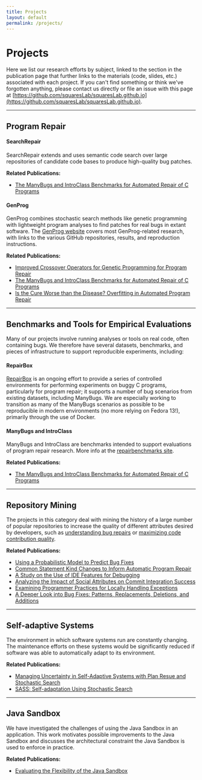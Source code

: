 ```yaml
---
title: Projects
layout: default
permalink: /projects/
---
```


# Projects

Here we list our research efforts by subject, linked to the section in the 
publication page that further links to the materials (code, slides, etc.) 
associated with each project. If you can't find something or think
we've forgotten anything, please contact us directly or file an issue with this
page at [https://github.com/squaresLab/squaresLab.github.io](https://github.com/squaresLab/squaresLab.github.io).

---

## Program Repair

#### SearchRepair
SearchRepair extends and uses semantic code search over large repositories of
candidate code bases to produce high-quality bug patches.

**Related Publications:**
- [The ManyBugs and IntroClass Benchmarks for Automated Repair of C Programs](/publications/#KeSearchRepair2015)

#### GenProg
GenProg combines stochastic search methods like genetic programming with
lightweight program analyses to find patches for real bugs in extant
software. The [GenProg website](https://squareslab.github.io/genprog-code)
covers most GenProg-related research, with links to the various GitHub
repositories, results, and reproduction instructions.

**Related Publications:**
- [Improved Crossover Operators for Genetic Programming for Program Repair](/publications/#OliveiraCrossover2016)
- [The ManyBugs and IntroClass Benchmarks for Automated Repair of C Programs](/publications/#LeGouesManyBugs2015)
- [Is the Cure Worse than the Disease?  Overfitting in Automated Program Repair](/publications/#SmithOverfitting2015)

---

## Benchmarks and Tools for Empirical Evaluations

Many of our projects involve running analyses or tools on real code, often
containing bugs.  We therefore have several datasets, benchmarks, and pieces of
infrastructure to support reproducible experiments, including:

#### RepairBox
[RepairBox](https://github.com/squaresLab/RepairBox) is an ongoing effort to
provide a series of controlled environments for performing experiments on buggy
C programs, particularly for program repair; it supports a number of bug
scenarios from existing datasets, including ManyBugs.  We are especially working
to transition as many of the ManyBugs scenarios as possible to be reproducible
in modern environments (no
more relying on Fedora 13!), primarily through the use of Docker.

#### ManyBugs and IntroClass
ManyBugs and IntroClass are benchmarks intended to support evaluations of
program repair research. More info at the [repairbenchmarks
site](http://repairbenchmarks.cs.umass.edu/).

**Related Publications:**
- [The ManyBugs and IntroClass Benchmarks for Automated Repair of C Programs](/publications/#LeGouesManyBugs2015)

---

## Repository Mining

The projects in this category deal with mining the history of a large number of
popular repositories to increase the quality of different attributes desired by
developers, such as [understanding bug
repairs](https://github.com/squaresLab/MSRChallenge2016) or [maximizing code
contribution quality](https://github.com/squaresLab/MSR-challenge-2017).

**Related Publications:**
- [Using a Probabilistic Model to Predict Bug Fixes](/publications/#SotoProbabilistic2018)
- [Common Statement Kind Changes to Inform Automatic Program Repair](/publications/#SotoMSRChallenge2018)
- [A Study on the Use of IDE Features for Debugging](/publications/#AfzalMSRChallenge2018)
- [Analyzing the Impact of Social Attributes on Commit Integration Success](/publications/#SotoMSRChallenge2017)
- [Examining Programmer Practices for Locally Handling Exceptions](/publications/#KerryExceptions2016)
- [A Deeper Look into Bug Fixes: Patterns, Replacements, Deletions, and Additions](/publications/#SotoMSRChallenge2016)

---

## Self-adaptive Systems

The environment in which software systems run are constantly changing.
The maintenance efforts on these systems would be significantly reduced if 
software was able to automatically adapt to its environment.


**Related Publications:**
- [Managing Uncertainty in Self-Adaptive Systems with Plan Resue and Stochastic Search](/publications/#KinneerManaging2018)
- [SASS: Self-adaptation Using Stochastic Search](/publications/#CokerSASS2015)

---

## Java Sandbox

We have investigated the challenges of using the Java Sandbox in an
application. This work motivates possible improvements to the Java Sandbox and 
discusses the architectural constraint the Java Sandbox is used to enforce in
practice.

**Related Publications:**
- [Evaluating the Flexibility of the Java Sandbox](/publications/#CokerEvaluating2015)
